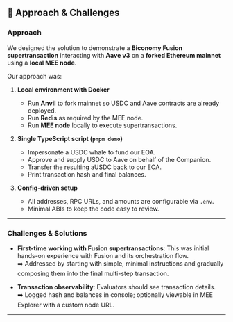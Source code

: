 ## 📄 Approach & Challenges

### Approach
We designed the solution to demonstrate a **Biconomy Fusion supertransaction** interacting with **Aave v3** on a **forked Ethereum mainnet** using a **local MEE node**.

Our approach was:
1. **Local environment with Docker**
    - Run **Anvil** to fork mainnet so USDC and Aave contracts are already deployed.
    - Run **Redis** as required by the MEE node.
    - Run **MEE node** locally to execute supertransactions.

2. **Single TypeScript script (`pnpm demo`)**
    - Impersonate a USDC whale to fund our EOA.
    - Approve and supply USDC to Aave on behalf of the Companion.
    - Transfer the resulting aUSDC back to our EOA.
    - Print transaction hash and final balances.

3. **Config-driven setup**
    - All addresses, RPC URLs, and amounts are configurable via `.env`.
    - Minimal ABIs to keep the code easy to review.

---

### Challenges & Solutions
- **First-time working with Fusion supertransactions**: This was initial hands-on experience with Fusion and its orchestration flow.  
  ➡️ Addressed by starting with simple, minimal instructions and gradually composing them into the final multi-step transaction.

- **Transaction observability**: Evaluators should see transaction details.  
  ➡️ Logged hash and balances in console; optionally viewable in MEE Explorer with a custom node URL.

---
